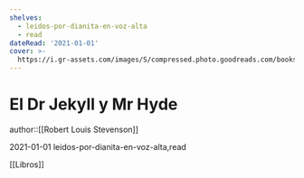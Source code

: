 ```yaml
---
shelves:
  - leidos-por-dianita-en-voz-alta
  - read
dateRead: '2021-01-01'
cover: >-
  https://i.gr-assets.com/images/S/compressed.photo.goodreads.com/books/1422889354l/24804414.jpg
---
```

# El Dr Jekyll y Mr Hyde

author::[[Robert Louis Stevenson]]

2021-01-01
leidos-por-dianita-en-voz-alta,read

[[Libros]]